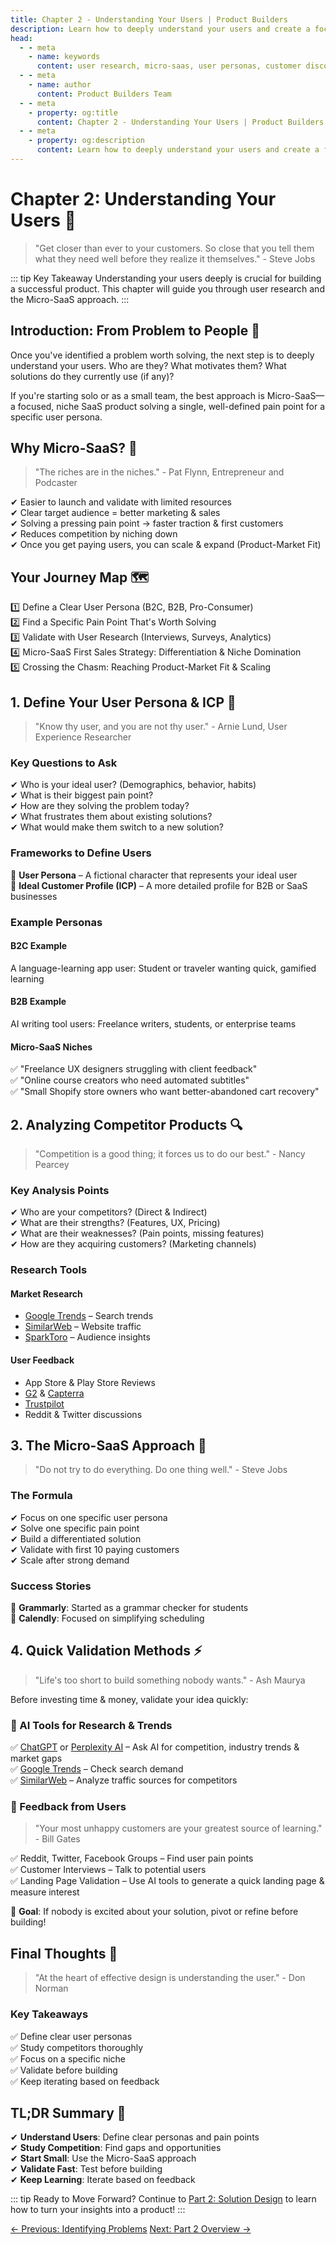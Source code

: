 ```yaml
---
title: Chapter 2 - Understanding Your Users | Product Builders
description: Learn how to deeply understand your users and create a focused product that addresses their specific needs.
head:
  - - meta
    - name: keywords
      content: user research, micro-saas, user personas, customer discovery, product validation, competitor analysis
  - - meta
    - name: author
      content: Product Builders Team
  - - meta
    - property: og:title
      content: Chapter 2 - Understanding Your Users | Product Builders
  - - meta
    - property: og:description
      content: Learn how to deeply understand your users and create a focused product that addresses their specific needs.
---
```


# Chapter 2: Understanding Your Users 👥

> "Get closer than ever to your customers. So close that you tell them what they need well before they realize it themselves." - Steve Jobs

::: tip Key Takeaway
Understanding your users deeply is crucial for building a successful product. This chapter will guide you through user research and the Micro-SaaS approach.
:::

## Introduction: From Problem to People 🎯

<div class="content-box">

Once you've identified a problem worth solving, the next step is to deeply understand your users. Who are they? What motivates them? What solutions do they currently use (if any)?

If you're starting solo or as a small team, the best approach is Micro-SaaS—a focused, niche SaaS product solving a single, well-defined pain point for a specific user persona.

</div>

## Why Micro-SaaS? 🚀

> "The riches are in the niches." - Pat Flynn, Entrepreneur and Podcaster

<div class="benefits-list">

✔ Easier to launch and validate with limited resources  
✔ Clear target audience = better marketing & sales  
✔ Solving a pressing pain point → faster traction & first customers  
✔ Reduces competition by niching down  
✔ Once you get paying users, you can scale & expand (Product-Market Fit)  

</div>

## Your Journey Map 🗺️

<div class="steps-list">

1️⃣ Define a Clear User Persona (B2C, B2B, Pro-Consumer)  
2️⃣ Find a Specific Pain Point That's Worth Solving  
3️⃣ Validate with User Research (Interviews, Surveys, Analytics)  
4️⃣ Micro-SaaS First Sales Strategy: Differentiation & Niche Domination  
5️⃣ Crossing the Chasm: Reaching Product-Market Fit & Scaling  

</div>

## 1. Define Your User Persona & ICP 🎯

> "Know thy user, and you are not thy user." - Arnie Lund, User Experience Researcher

<div class="user-research">

### Key Questions to Ask

<div class="checklist">

✔ Who is your ideal user? (Demographics, behavior, habits)  
✔ What is their biggest pain point?  
✔ How are they solving the problem today?  
✔ What frustrates them about existing solutions?  
✔ What would make them switch to a new solution?  

</div>

### Frameworks to Define Users

<div class="frameworks">

🔹 **User Persona** – A fictional character that represents your ideal user  
🔹 **Ideal Customer Profile (ICP)** – A more detailed profile for B2B or SaaS businesses  

</div>

### Example Personas

<div class="example-box">

#### B2C Example
A language-learning app user: Student or traveler wanting quick, gamified learning

#### B2B Example
AI writing tool users: Freelance writers, students, or enterprise teams

#### Micro-SaaS Niches
✅ "Freelance UX designers struggling with client feedback"  
✅ "Online course creators who need automated subtitles"  
✅ "Small Shopify store owners who want better-abandoned cart recovery"  

</div>

</div>

## 2. Analyzing Competitor Products 🔍

> "Competition is a good thing; it forces us to do our best." - Nancy Pearcey

<div class="competitor-analysis">

### Key Analysis Points

<div class="checklist">

✔ Who are your competitors? (Direct & Indirect)  
✔ What are their strengths? (Features, UX, Pricing)  
✔ What are their weaknesses? (Pain points, missing features)  
✔ How are they acquiring customers? (Marketing channels)  

</div>

### Research Tools

<div class="tools-grid">

#### Market Research
- [Google Trends](https://trends.google.com) – Search trends
- [SimilarWeb](https://www.similarweb.com) – Website traffic
- [SparkToro](https://sparktoro.com) – Audience insights

#### User Feedback
- App Store & Play Store Reviews
- [G2](https://www.g2.com) & [Capterra](https://www.capterra.com)
- [Trustpilot](https://www.trustpilot.com)
- Reddit & Twitter discussions

</div>

</div>

## 3. The Micro-SaaS Approach 🎯

> "Do not try to do everything. Do one thing well." - Steve Jobs

<div class="micro-saas">

### The Formula

<div class="steps-list">

✔ Focus on one specific user persona  
✔ Solve one specific pain point  
✔ Build a differentiated solution  
✔ Validate with first 10 paying customers  
✔ Scale after strong demand  

</div>

### Success Stories

<div class="example-box">

🔹 **Grammarly**: Started as a grammar checker for students  
🔹 **Calendly**: Focused on simplifying scheduling  

</div>

</div>

## 4. Quick Validation Methods ⚡

> "Life's too short to build something nobody wants." - Ash Maurya

<div class="validation-methods">

Before investing time & money, validate your idea quickly:

### 🔹 AI Tools for Research & Trends

✅ [ChatGPT](https://chatgpt.com/) or [Perplexity AI](https://perplexity.ai) – Ask AI for competition, industry trends & market gaps  
✅ [Google Trends](https://trends.google.com/trends/) – Check search demand  
✅ [SimilarWeb](https://www.similarweb.com/) – Analyze traffic sources for competitors  

### 🔹 Feedback from Users

> "Your most unhappy customers are your greatest source of learning." - Bill Gates

✅ Reddit, Twitter, Facebook Groups – Find user pain points  
✅ Customer Interviews – Talk to potential users  
✅ Landing Page Validation – Use AI tools to generate a quick landing page & measure interest  

📌 **Goal**: If nobody is excited about your solution, pivot or refine before building!

</div>


## Final Thoughts 💭

> "At the heart of effective design is understanding the user." - Don Norman

<div class="summary-box">

### Key Takeaways

✅ Define clear user personas  
✅ Study competitors thoroughly  
✅ Focus on a specific niche  
✅ Validate before building  
✅ Keep iterating based on feedback  

</div>

## TL;DR Summary 📝

<div class="tldr-box">

✔ **Understand Users**: Define clear personas and pain points  
✔ **Study Competition**: Find gaps and opportunities  
✔ **Start Small**: Use the Micro-SaaS approach  
✔ **Validate Fast**: Test before building  
✔ **Keep Learning**: Iterate based on feedback  

</div>

::: tip Ready to Move Forward?
Continue to [Part 2: Solution Design](/part2/overview) to learn how to turn your insights into a product!
:::

<div class="nav-links">
  <a href="/part1/identifying-problems" class="nav-link">← Previous: Identifying Problems</a>
  <a href="/part2/overview" class="nav-link">Next: Part 2 Overview →</a>
</div>

